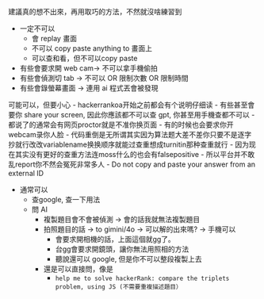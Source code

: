 
建議真的想不出來，再用取巧的方法，不然就沒啥練習到

- 一定不可以
	- 會 replay 畫面
	- 不可以 copy paste anything to 畫面上
	- 可以查和看，但不可以copy paste
- 有些會要求開 web cam-> 不可以拿手機偷拍
- 有些會偵測切 tab -> 不可以 OR 限制次數 OR 限制時間
- 有些會錄螢幕畫面 -> 連用 ai 程式丟會被發現


可能可以，但要小心
	- hackerrankoa开始之前都会有个说明仔细读
	- 有些甚至會要你 share your screen, 因此你應該都不可以查 gpt, 你甚至用手機查都不可以
	- 都说了的通常会有网页proctor就是不准你换页面
	- 有的时候也会要求你开webcam录你人脸
	- 代码重倒是无所谓其实因为算法题大差不差你只要不是逐字抄就行改改variablename换换顺序就能过查重想成turnitin那种查重就行
		- 因为现在其实没有更好的查重方法连moss什么的也会有falsepositive
		- 所以平台并不敢乱report你不然会冤死非常多人
	- Do not copy and paste your answer from an external ID


- 通常可以
	- 查google, 查一下用法
	- 問 AI
		- 複製題目會不會被偵測 -> 會的話我就無法複製題目
		- 拍照題目的話 -> to gimini/4o  -> 可以解的出來嗎? -> 手機可以
			- 會要求開相機的話，上面這個就gg了。
			- 台gg會要求開鏡頭，讓你無法用照相的方法
			- 聽說還可以 google, 但是你不可以整段複製上去
		- 還是可以直接問，像是 
			- `help me to solve hackerRank: compare the triplets problem, using JS (不需要重複描述題目）`
